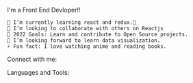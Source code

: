 I'm a Front End Devloper!!

  
    🌱 I’m currently learning react and redux.😬
    👯 I’m looking to collaborate with others on Reactjs
    🥅 2022 Goals: Learn and contribute to Open Source projects.
    🤔 I’m looking forward to learn data visualization.
    ⚡ Fun fact: I love watching anime and reading books.



Connect with me:




Languages and Tools:

